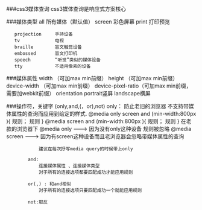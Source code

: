 ###css3媒体查询
	css3媒体查询是响应式方案核心
	   
###媒体类型
	   all              所有媒体（默认值）
	   screen           彩色屏幕
	   print            打印预览
	   
	   projection     手持设备
	   tv             电视
       braille        盲文触觉设备
       embossed       盲文打印机
       speech         “听觉”类似的媒体设备
       tty            不适用像素的设备
       

###媒体属性
	width			   （可加max min前缀）
	height			   （可加max min前缀）
	device-width	   （可加max min前缀）
	device-pixel-ratio（可加max min前缀，需要加webkit前缀）
	orientation       portrait竖屏
				      landscape横屏

###操作符，关键字 (only,and,(，or),not)
	   		only：
	   			防止老旧的浏览器  不支持带媒体属性的查询而应用到给定的样式.
	   			@media only screen and (min-width:800px ){
	   								规则；
	   								规则
	   			}
	   			@media  screen and (min-width:800px ){
	   								规则；
	   								规则
	   			}
	   			在老款的浏览器下
	   				@media only    --->    因为没有only这种设备 规则被忽略
	   				@media screen --->   因为有screen这种设备而且老浏览器会忽略带媒体属性的查询
	   			
	   			建议在每次抒写media query的时候带上only
	   	
	   		and:
	   			连接媒体属性 、连接媒体类型
	   			对于所有的连接选项都要匹配成功才能应用规则
	   		
	   		or(,) : 和and相似
	   			对于所有的连接选项只要匹配成功一个就能应用规则
	   		
	   		not:取反

